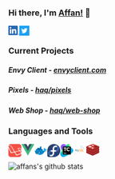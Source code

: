 ### Hi there, I'm [Affan!](https://affanhaq.me/) 👋

[<img align="left" alt="linkedin" width="22px" src="assets/linkedin.png">](https://www.linkedin.com/in/affan-haq/)
[<img align="left" alt="twitter" width="20px" src="assets/twitter.svg">](https://twitter.com/haaaqs/)

<br>

### Current Projects

##### Envy Client - [envyclient.com](https://envyclient.com)
##### Pixels - [haq/pixels](https://github.com/haq/pixels)
##### Web Shop - [haq/web-shop](https://github.com/haq/web-shop)

### Languages and Tools

[<img align="left" alt="laravel" width="26px" src="assets/laravel.svg">](http://laravel.com/)
[<img align="left" alt="vue.js" width="26px" src="assets/vue.svg">](https://vuejs.org/)
[<img align="left" alt="docker" width="26px" src="assets/docker.svg">](https://www.docker.com/)
[<img align="left" alt="fedora" width="26px" src="assets/fedora.svg">](https://getfedora.org/en/server/)
[<img align="left" alt="teamcity" width="26px" src="assets/teamcity.svg">](https://www.jetbrains.com/teamcity/)
[<img align="left" alt="mysql" width="26px" src="assets/mysql.svg">](https://mariadb.org/)
[<img align="left" alt="redis" width="26px" src="assets/redis.svg">](https://redis.io/)

<br>
<br>

<img align="center" alt="affans's github stats" src="https://github-readme-stats.vercel.app/api?username=haq&count_private=true&show_icons=true&include_all_commits=true">

<!--
**haq/haq** is a ✨ _special_ ✨ repository because its `README.md` (this file) appears on your GitHub profile.

Here are some ideas to get you started:

- 🔭 I’m currently working on ...
- 🌱 I’m currently learning ...
- 👯 I’m looking to collaborate on ...
- 🤔 I’m looking for help with ...
- 💬 Ask me about ...
- 😄 Pronouns: ...
- ⚡ Fun fact: ...
-->
